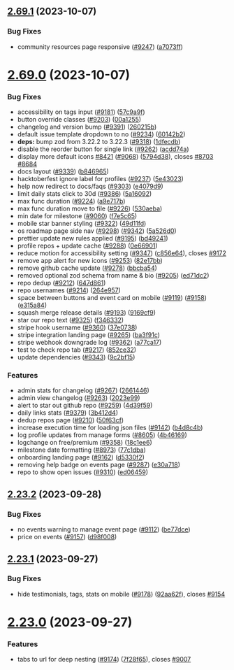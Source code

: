 ## [2.69.1](https://github.com/EddieHubCommunity/BioDrop/compare/v2.69.0...v2.69.1) (2023-10-07)


### Bug Fixes

* community resources page responsive ([#9247](https://github.com/EddieHubCommunity/BioDrop/issues/9247)) ([a7073ff](https://github.com/EddieHubCommunity/BioDrop/commit/a7073ff98ac085ad0da77df6ab156de519b48dcf))



# [2.69.0](https://github.com/EddieHubCommunity/BioDrop/compare/v2.23.2...v2.69.0) (2023-10-07)


### Bug Fixes

* accessibility on tags input ([#9181](https://github.com/EddieHubCommunity/BioDrop/issues/9181)) ([57c9a9f](https://github.com/EddieHubCommunity/BioDrop/commit/57c9a9f38fcb95b3a140a68e2ab789b8185daab6))
* button override classes ([#9203](https://github.com/EddieHubCommunity/BioDrop/issues/9203)) ([00a1255](https://github.com/EddieHubCommunity/BioDrop/commit/00a1255100fb1ba3c95218448878435065fb4a61))
* changelog and version bump ([#9391](https://github.com/EddieHubCommunity/BioDrop/issues/9391)) ([260215b](https://github.com/EddieHubCommunity/BioDrop/commit/260215b4ea396b2e323df2896e196f6f16470191))
* default issue template dropdown to no ([#9234](https://github.com/EddieHubCommunity/BioDrop/issues/9234)) ([60142b2](https://github.com/EddieHubCommunity/BioDrop/commit/60142b23d0e5ad754bdbeb2b434d9e3447bf47d9))
* **deps:** bump zod from 3.22.2 to 3.22.3 ([#9318](https://github.com/EddieHubCommunity/BioDrop/issues/9318)) ([1dfecdb](https://github.com/EddieHubCommunity/BioDrop/commit/1dfecdb3d8bccc6f2a027d37b4a33d94bc414ad6))
* disable the reorder button for single link ([#9262](https://github.com/EddieHubCommunity/BioDrop/issues/9262)) ([acdd74a](https://github.com/EddieHubCommunity/BioDrop/commit/acdd74a4e95959c407f1438eb1ef0de2f75e38dd))
* display more default icons [#8421](https://github.com/EddieHubCommunity/BioDrop/issues/8421) ([#9068](https://github.com/EddieHubCommunity/BioDrop/issues/9068)) ([5794d38](https://github.com/EddieHubCommunity/BioDrop/commit/5794d38b7aafd75321d932e450e9b289a11f60de)), closes [#8703](https://github.com/EddieHubCommunity/BioDrop/issues/8703) [#8684](https://github.com/EddieHubCommunity/BioDrop/issues/8684)
* docs layout ([#9339](https://github.com/EddieHubCommunity/BioDrop/issues/9339)) ([b846965](https://github.com/EddieHubCommunity/BioDrop/commit/b8469658dcc742edbce49b87357d263207ee33a7))
* hacktoberfest ignore label for profiles ([#9237](https://github.com/EddieHubCommunity/BioDrop/issues/9237)) ([5e43023](https://github.com/EddieHubCommunity/BioDrop/commit/5e430239011f975e733578e7adad1b2911ff0f69))
* help now redirect to docs/faqs ([#9303](https://github.com/EddieHubCommunity/BioDrop/issues/9303)) ([e4079d9](https://github.com/EddieHubCommunity/BioDrop/commit/e4079d991e99fb1575eeb7d39df5a7309b3f05b6))
* limit daily stats click to 30d ([#9386](https://github.com/EddieHubCommunity/BioDrop/issues/9386)) ([5a16092](https://github.com/EddieHubCommunity/BioDrop/commit/5a1609219f3f9c357fc3d36be284f553988999df))
* max func duration ([#9224](https://github.com/EddieHubCommunity/BioDrop/issues/9224)) ([a9e717b](https://github.com/EddieHubCommunity/BioDrop/commit/a9e717b5707f5ebae1d3cc9b7807ba724d8889a1))
* max func duration move to file ([#9226](https://github.com/EddieHubCommunity/BioDrop/issues/9226)) ([530aeba](https://github.com/EddieHubCommunity/BioDrop/commit/530aeba72ee442d5acb667176f31304fc6cd316d))
* min date for milestone  ([#9060](https://github.com/EddieHubCommunity/BioDrop/issues/9060)) ([f7e5c65](https://github.com/EddieHubCommunity/BioDrop/commit/f7e5c65f934f7a93870cf8d0412688ddc2c85402))
* mobile star banner styling ([#9322](https://github.com/EddieHubCommunity/BioDrop/issues/9322)) ([49d11fd](https://github.com/EddieHubCommunity/BioDrop/commit/49d11fdf7dae0caf88b2b13c3f0167748b655183))
* os roadmap page side nav ([#9298](https://github.com/EddieHubCommunity/BioDrop/issues/9298)) ([#9342](https://github.com/EddieHubCommunity/BioDrop/issues/9342)) ([5a526d0](https://github.com/EddieHubCommunity/BioDrop/commit/5a526d0deff560728b617f732c54ea9adac4deb3))
* prettier update new rules applied ([#9195](https://github.com/EddieHubCommunity/BioDrop/issues/9195)) ([bd49241](https://github.com/EddieHubCommunity/BioDrop/commit/bd49241ae571f69af80d0e667d2be3dee6288066))
* profile repos + update cache ([#9288](https://github.com/EddieHubCommunity/BioDrop/issues/9288)) ([0e66901](https://github.com/EddieHubCommunity/BioDrop/commit/0e66901b79e58843a3071d9a2386ef0bfb2de8a9))
* reduce motion for accessibility setting ([#9347](https://github.com/EddieHubCommunity/BioDrop/issues/9347)) ([c856e64](https://github.com/EddieHubCommunity/BioDrop/commit/c856e6481abb06c69325ed7b9a92ff3e2948731b)), closes [#9172](https://github.com/EddieHubCommunity/BioDrop/issues/9172)
* remove app alert for new icons ([#9253](https://github.com/EddieHubCommunity/BioDrop/issues/9253)) ([82e17bb](https://github.com/EddieHubCommunity/BioDrop/commit/82e17bb4d049d1fa42a655814621b88a740ff969))
* remove github cache update ([#9278](https://github.com/EddieHubCommunity/BioDrop/issues/9278)) ([bbcba54](https://github.com/EddieHubCommunity/BioDrop/commit/bbcba5479fae282be866ba417c39a3aa154cb764))
* removed optional zod schema from name & bio ([#9205](https://github.com/EddieHubCommunity/BioDrop/issues/9205)) ([ed71dc2](https://github.com/EddieHubCommunity/BioDrop/commit/ed71dc2feeb0e04e51739cfe908e75cb47c003e9))
* repo dedup ([#9212](https://github.com/EddieHubCommunity/BioDrop/issues/9212)) ([647d861](https://github.com/EddieHubCommunity/BioDrop/commit/647d86100ea71577d35678921f75a376c58ff80f))
* repo usernames ([#9214](https://github.com/EddieHubCommunity/BioDrop/issues/9214)) ([264e957](https://github.com/EddieHubCommunity/BioDrop/commit/264e957508b273b36eb6bce6dd99965480a6f4f2))
* space between buttons and event card on mobile ([#9119](https://github.com/EddieHubCommunity/BioDrop/issues/9119)) ([#9158](https://github.com/EddieHubCommunity/BioDrop/issues/9158)) ([e315a84](https://github.com/EddieHubCommunity/BioDrop/commit/e315a84b617ca7bc3235d73958943666ae2c4fbb))
* squash merge release details ([#9193](https://github.com/EddieHubCommunity/BioDrop/issues/9193)) ([9169cf9](https://github.com/EddieHubCommunity/BioDrop/commit/9169cf97e40c8d477175091c10c8adf6985562de))
* star our repo text ([#9325](https://github.com/EddieHubCommunity/BioDrop/issues/9325)) ([f346332](https://github.com/EddieHubCommunity/BioDrop/commit/f3463321e3e011c1098ab5aa46d743e76a7fd585))
* stripe hook username ([#9360](https://github.com/EddieHubCommunity/BioDrop/issues/9360)) ([37e0738](https://github.com/EddieHubCommunity/BioDrop/commit/37e0738c9748bc9ca5f6d6c6d0fbd9c0facc9f0c))
* stripe integration landing page ([#9265](https://github.com/EddieHubCommunity/BioDrop/issues/9265)) ([ba3f91c](https://github.com/EddieHubCommunity/BioDrop/commit/ba3f91c3915d8297dcaae754d2f698846777bdfa))
* stripe webhook downgrade log ([#9362](https://github.com/EddieHubCommunity/BioDrop/issues/9362)) ([a77ca17](https://github.com/EddieHubCommunity/BioDrop/commit/a77ca1760541d40e38a29b08f639244fb811c4df))
* test to check repo tab ([#9217](https://github.com/EddieHubCommunity/BioDrop/issues/9217)) ([852ce32](https://github.com/EddieHubCommunity/BioDrop/commit/852ce329161ae15408400d9c0330621bdb8cf6ad))
* update dependencies ([#9343](https://github.com/EddieHubCommunity/BioDrop/issues/9343)) ([9c2bf15](https://github.com/EddieHubCommunity/BioDrop/commit/9c2bf15fcdefd135889c203828b11fe3aa6b4035))


### Features

* admin stats for changelog ([#9267](https://github.com/EddieHubCommunity/BioDrop/issues/9267)) ([2661446](https://github.com/EddieHubCommunity/BioDrop/commit/266144605759eff1d9f1344d658cde11c6a4944b))
* admin view changelog ([#9263](https://github.com/EddieHubCommunity/BioDrop/issues/9263)) ([2023e99](https://github.com/EddieHubCommunity/BioDrop/commit/2023e99667991933b2b69dea3d71d57321f232da))
* alert to star out github repo ([#9259](https://github.com/EddieHubCommunity/BioDrop/issues/9259)) ([4d39f59](https://github.com/EddieHubCommunity/BioDrop/commit/4d39f590e4b390ca856c9fb77355a39f6b393233))
* daily links stats ([#9379](https://github.com/EddieHubCommunity/BioDrop/issues/9379)) ([3b412d4](https://github.com/EddieHubCommunity/BioDrop/commit/3b412d4d8cb1a92e771323c670966dec14c0546a))
* dedup repos page ([#9210](https://github.com/EddieHubCommunity/BioDrop/issues/9210)) ([50f63cf](https://github.com/EddieHubCommunity/BioDrop/commit/50f63cf51ef49fc501c69e5e420f35c6ba751d35))
* increase execution time for loading json files ([#9142](https://github.com/EddieHubCommunity/BioDrop/issues/9142)) ([b4d8c4b](https://github.com/EddieHubCommunity/BioDrop/commit/b4d8c4b1a97dbaad206ca0b62c286aa4186cf795))
* log profile updates from manage forms ([#8605](https://github.com/EddieHubCommunity/BioDrop/issues/8605)) ([4b46169](https://github.com/EddieHubCommunity/BioDrop/commit/4b4616955fff1ae226b4526320c8f680a1d47a5c))
* logchange on free/premium ([#9358](https://github.com/EddieHubCommunity/BioDrop/issues/9358)) ([18c1ee6](https://github.com/EddieHubCommunity/BioDrop/commit/18c1ee6d11059d3b8d2cb2bbcbb1874b57a753ef))
* milestone date formatting ([#8973](https://github.com/EddieHubCommunity/BioDrop/issues/8973)) ([77c1dba](https://github.com/EddieHubCommunity/BioDrop/commit/77c1dba0a9ff3c14b52150a6585c66b91415ee73))
* onboarding landing page ([#9162](https://github.com/EddieHubCommunity/BioDrop/issues/9162)) ([d5330f2](https://github.com/EddieHubCommunity/BioDrop/commit/d5330f20bb8fc0e035793f6e18a98e3db1588522))
* removing help badge on events page ([#9287](https://github.com/EddieHubCommunity/BioDrop/issues/9287)) ([e30a718](https://github.com/EddieHubCommunity/BioDrop/commit/e30a71838ccbb499c8a44b65e55e2a4654c948c0))
* repo to show open issues ([#9310](https://github.com/EddieHubCommunity/BioDrop/issues/9310)) ([ed06459](https://github.com/EddieHubCommunity/BioDrop/commit/ed0645971e6db651eb4e0c34565643dcc8e7ae8a))



## [2.23.2](https://github.com/EddieHubCommunity/BioDrop/compare/v2.23.1...v2.23.2) (2023-09-28)


### Bug Fixes

* no events warning to manage event page ([#9112](https://github.com/EddieHubCommunity/BioDrop/issues/9112)) ([be77dce](https://github.com/EddieHubCommunity/BioDrop/commit/be77dce74fde33c53f02f8948dd1ccd7aa68b4d2))
* price on events ([#9157](https://github.com/EddieHubCommunity/BioDrop/issues/9157)) ([d98f008](https://github.com/EddieHubCommunity/BioDrop/commit/d98f00861193d6b5caef94983bae1cabcd877468))



## [2.23.1](https://github.com/EddieHubCommunity/BioDrop/compare/v2.23.0...v2.23.1) (2023-09-27)


### Bug Fixes

* hide testimonials, tags, stats on mobile ([#9178](https://github.com/EddieHubCommunity/BioDrop/issues/9178)) ([92aa62f](https://github.com/EddieHubCommunity/BioDrop/commit/92aa62fefa6abd7067bc6978c704a3888db27d14)), closes [#9154](https://github.com/EddieHubCommunity/BioDrop/issues/9154)



# [2.23.0](https://github.com/EddieHubCommunity/BioDrop/compare/v2.22.12...v2.23.0) (2023-09-27)


### Features

* tabs to url for deep nesting ([#9174](https://github.com/EddieHubCommunity/BioDrop/issues/9174)) ([7f28f65](https://github.com/EddieHubCommunity/BioDrop/commit/7f28f65f60b6831eb06a23d65740a32c4d73687a)), closes [#9007](https://github.com/EddieHubCommunity/BioDrop/issues/9007)



